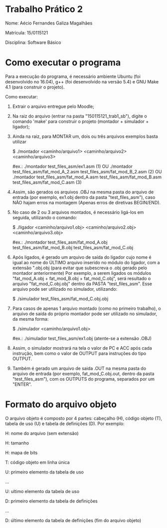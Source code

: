 # Trabalho Prático 2
Nome: Aécio Fernandes Galiza Magalhães

Matrícula: 15/0115121

Disciplina: Software Básico

# Como executar o programa
Para a execução do programa, é necessário ambiente Ubuntu (foi desenvolvido no 16.04), g++ (foi desenvolvido na versão 5.4) e GNU Make 4.1 (para construir o projeto).

Como executar:

1) Extrair o arquivo entregue pelo Moodle;
2) Na raiz do arquivo (entrar na pasta "150115121_trab1_sb"), digite o comando 'make' para construir o projeto (montador + simulador + ligador);
3) Ainda na raiz, para MONTAR um, dois ou três arquivos exemplos basta utilizar

    $ ./montador <caminho/arquivo1> <caminho/arquivo2> <caminho/arquivo3>

    #ex.: ./montador test_files_asm/ex1.asm (1) OU ./montador test_files_asm/fat_mod_A_2.asm test_files_asm/fat_mod_B_2.asm (2) OU ./montador test_files_asm/fat_mod_A.asm test_files_asm/fat_mod_B.asm test_files_asm/fat_mod_C.asm (3)

4) Assim, são gerados os arquivos .OBJ na mesma pasta do arquivo de entrada (por exemplo, ex1.obj dentro da pasta "test_files_asm"), caso NÃO hajam erros na montagem (Apenas erros de diretivas BEGIN/END).

5) No caso de 2 ou 3 arquivos montados, é necessário ligá-los em seguida, utilizando o comando:

    $ ./ligador <caminho/arquivo1.obj> <caminho/arquivo2.obj> <caminho/arquivo3.obj>

    #ex.: ./montador test_files_asm/fat_mod_A.obj test_files_asm/fat_mod_B.obj test_files_asm/fat_mod_C.obj

6) Após ligados, é gerado um arquivo de saída do ligador cujo nome é igual ao nome do ÚLTIMO arquivo inserido no módulo do ligador, com a extensão ".obj.obj (para evitar que subescreva o .obj gerado pelo montador anteriormente)
Por exemplo, a serem ligados os módulos "fat_mod_A.obj + fat_mod_B.obj + fat_mod_C.obj", será resultado o arquivo "fat_mod_C.obj.obj" dentro da PASTA "test_files_asm". Esse arquivo pode ser utilizado no simulador, utilizando:

    $ ./simulador test_files_asm/fat_mod_C.obj.obj

7) Para casos de apenas 1 arquivo montado (como no primeiro trabalho), o arquivo de saída do próprio montador pode ser utilizado no simulador, da mesma forma:

    $ ./simulador <caminho/arquivo1.obj>

    #ex.: ./simulador test_files_asm/ex1.obj (atente-se a extensão .OBJ)

8) Assim, o simulador mostrará na tela o valor de PC e ACC após cada instrução, bem como o valor de OUTPUT para instruções do tipo OUTPUT.
7) Também é gerado um arquivo de saida .OUT na mesma pasta do arquivo de entrada (por exemplo, fat_mod_C.obj.out, dentro da pasta "test_files_asm"), com os OUTPUTS do programa, separados por um "ENTER".

# Formato do arquivo objeto
O arquivo objeto é composto por 4 partes: cabeçalho (H), código objeto (T), tabela de uso (U) e tabela de definições (D). Por exemplo:

H: nome do arquivo (sem extensão)

H: tamanho

H: mapa de bits

T: código objeto em linha única

U: primeiro elemento da tabela de uso

...

U: ultimo elemento da tabela de uso

D: primeiro elemento da tabela de definições

...

D: último elemento da tabela de definições (fim do arquivo objeto)


